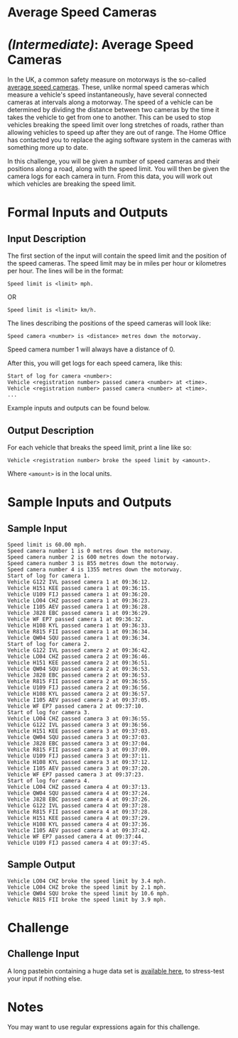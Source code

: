 # Average Speed Cameras
<div class="md"><h1><a href="#IntermediateIcon"></a> <em>(Intermediate)</em>: Average Speed Cameras</h1>
<p>In the UK, a common safety measure on motorways is the so-called <a href="http://en.wikipedia.org/wiki/SPECS_%28speed_camera%29">average speed cameras</a>. These, unlike normal speed cameras which measure a vehicle's speed instantaneously, have several connected cameras at intervals along a motorway. The speed of a vehicle can be determined by dividing the distance between two cameras by the time it takes the vehicle to get from one to another. This can be used to stop vehicles breaking the speed limit over long stretches of roads, rather than allowing vehicles to speed up after they are out of range. The Home Office has contacted you to replace the aging software system in the cameras with something more up to date.</p>
<p>In this challenge, you will be given a number of speed cameras and their positions along a road, along with the speed limit. You will then be given the camera logs for each camera in turn. From this data, you will work out which vehicles are breaking the speed limit.</p>
<h1>Formal Inputs and Outputs</h1>
<h2>Input Description</h2>
<p>The first section of the input will contain the speed limit and the position of the speed cameras. The speed limit may be in miles per hour or kilometres per hour. The lines will be in the format:</p>
<pre><code>Speed limit is &lt;limit&gt; mph.
</code></pre>
<p>OR</p>
<pre><code>Speed limit is &lt;limit&gt; km/h.
</code></pre>
<p>The lines describing the positions of the speed cameras will look like:</p>
<pre><code>Speed camera &lt;number&gt; is &lt;distance&gt; metres down the motorway.
</code></pre>
<p>Speed camera number 1 will always have a distance of 0.</p>
<p>After this, you will get logs for each speed camera, like this:</p>
<pre><code>Start of log for camera &lt;number&gt;:
Vehicle &lt;registration number&gt; passed camera &lt;number&gt; at &lt;time&gt;.
Vehicle &lt;registration number&gt; passed camera &lt;number&gt; at &lt;time&gt;.
...
</code></pre>
<p>Example inputs and outputs can be found below.</p>
<h2>Output Description</h2>
<p>For each vehicle that breaks the speed limit, print a line like so:</p>
<pre><code>Vehicle &lt;registration number&gt; broke the speed limit by &lt;amount&gt;.
</code></pre>
<p>Where <code>&lt;amount&gt;</code> is in the local units.</p>
<h1>Sample Inputs and Outputs</h1>
<h2>Sample Input</h2>
<pre><code>Speed limit is 60.00 mph.
Speed camera number 1 is 0 metres down the motorway.
Speed camera number 2 is 600 metres down the motorway.
Speed camera number 3 is 855 metres down the motorway.
Speed camera number 4 is 1355 metres down the motorway.
Start of log for camera 1.
Vehicle G122 IVL passed camera 1 at 09:36:12.
Vehicle H151 KEE passed camera 1 at 09:36:15.
Vehicle U109 FIJ passed camera 1 at 09:36:20.
Vehicle LO04 CHZ passed camera 1 at 09:36:23.
Vehicle I105 AEV passed camera 1 at 09:36:28.
Vehicle J828 EBC passed camera 1 at 09:36:29.
Vehicle WF EP7 passed camera 1 at 09:36:32.
Vehicle H108 KYL passed camera 1 at 09:36:33.
Vehicle R815 FII passed camera 1 at 09:36:34.
Vehicle QW04 SQU passed camera 1 at 09:36:34.
Start of log for camera 2.
Vehicle G122 IVL passed camera 2 at 09:36:42.
Vehicle LO04 CHZ passed camera 2 at 09:36:46.
Vehicle H151 KEE passed camera 2 at 09:36:51.
Vehicle QW04 SQU passed camera 2 at 09:36:53.
Vehicle J828 EBC passed camera 2 at 09:36:53.
Vehicle R815 FII passed camera 2 at 09:36:55.
Vehicle U109 FIJ passed camera 2 at 09:36:56.
Vehicle H108 KYL passed camera 2 at 09:36:57.
Vehicle I105 AEV passed camera 2 at 09:37:05.
Vehicle WF EP7 passed camera 2 at 09:37:10.
Start of log for camera 3.
Vehicle LO04 CHZ passed camera 3 at 09:36:55.
Vehicle G122 IVL passed camera 3 at 09:36:56.
Vehicle H151 KEE passed camera 3 at 09:37:03.
Vehicle QW04 SQU passed camera 3 at 09:37:03.
Vehicle J828 EBC passed camera 3 at 09:37:04.
Vehicle R815 FII passed camera 3 at 09:37:09.
Vehicle U109 FIJ passed camera 3 at 09:37:11.
Vehicle H108 KYL passed camera 3 at 09:37:12.
Vehicle I105 AEV passed camera 3 at 09:37:20.
Vehicle WF EP7 passed camera 3 at 09:37:23.
Start of log for camera 4.
Vehicle LO04 CHZ passed camera 4 at 09:37:13.
Vehicle QW04 SQU passed camera 4 at 09:37:24.
Vehicle J828 EBC passed camera 4 at 09:37:26.
Vehicle G122 IVL passed camera 4 at 09:37:28.
Vehicle R815 FII passed camera 4 at 09:37:28.
Vehicle H151 KEE passed camera 4 at 09:37:29.
Vehicle H108 KYL passed camera 4 at 09:37:36.
Vehicle I105 AEV passed camera 4 at 09:37:42.
Vehicle WF EP7 passed camera 4 at 09:37:44.
Vehicle U109 FIJ passed camera 4 at 09:37:45.
</code></pre>
<h2>Sample Output</h2>
<pre><code>Vehicle LO04 CHZ broke the speed limit by 3.4 mph.
Vehicle LO04 CHZ broke the speed limit by 2.1 mph.
Vehicle QW04 SQU broke the speed limit by 10.6 mph.
Vehicle R815 FII broke the speed limit by 3.9 mph.
</code></pre>
<h1>Challenge</h1>
<h2>Challenge Input</h2>
<p>A long pastebin containing a huge data set is <a href="https://gist.githubusercontent.com/Quackmatic/e75d61c1ecc319f721a2/raw/average-speed-cameras.txt">available here</a>, to stress-test your input if nothing else.</p>
<h1>Notes</h1>
<p>You may want to use regular expressions again for this challenge.</p>
</div>
